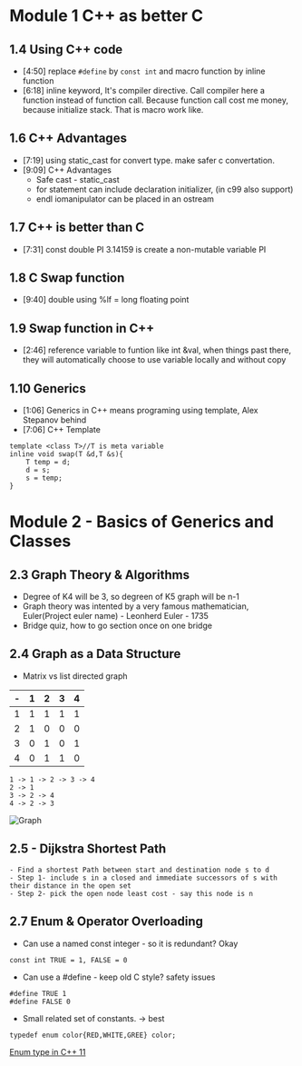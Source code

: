 # Module 1 C++ as better C

## 1.4 Using C++ code
- [4:50] replace `#define` by `const int` and macro function by inline function
- [6:18] inline keyword, It's compiler directive. Call compiler here a function instead of function call. Because function call cost me money, because initialize stack. That is macro work like.

## 1.6 C++ Advantages
- [7:19] using static_cast<type> for convert type. make safer c convertation.
- [9:09] C++ Advantages
   + Safe cast - static_cast<type>
   + for statement can include declaration initializer, (in c99 also support)
   + endl iomanipulator can be placed in an ostream

## 1.7 C++ is better than C
- [7:31] const double PI 3.14159 is create a non-mutable variable PI
## 1.8 C Swap function
- [9:40] double using %lf = long floating point 
## 1.9 Swap function in C++
- [2:46] reference variable to funtion like int &val, when things past there, they will automatically choose to use variable locally
and without copy
## 1.10 Generics
- [1:06] Generics in C++ means programing using template, Alex  Stepanov behind 
- [7:06] C++ Template
```
template <class T>//T is meta variable
inline void swap(T &d,T &s){
    T temp = d;
    d = s;
    s = temp;
}
```

# Module 2 - Basics of Generics and Classes
## 2.3 Graph Theory & Algorithms
- Degree of K4 will be 3, so degreen of K5 graph will be n-1
- Graph theory was intented by a very famous mathematician, Euler(Project euler name) - Leonherd Euler - 1735
- Bridge quiz, how to go section once on one bridge
## 2.4 Graph as a Data Structure 
- Matrix vs list directed graph

|-| 1 | 2 | 3 | 4 |
|---|---|---|---|---|
| 1 | 1 | 1 | 1 | 1 |
|2|1|0|0|0|
|3|0|1|0|1|
|4|0|1|1|0|

```
1 -> 1 -> 2 -> 3 -> 4
2 -> 1
3 -> 2 -> 4
4 -> 2 -> 3
```
![Graph](https://user-images.githubusercontent.com/8192210/29072786-67a26a76-7c73-11e7-868e-b5bcb9b45785.png)

## 2.5 - Dijkstra Shortest Path 

```
- Find a shortest Path between start and destination node s to d
- Step 1- include s in a closed and immediate successors of s with their distance in the open set
- Step 2- pick the open node least cost - say this node is n
```

## 2.7 Enum & Operator Overloading
- Can use a named const integer - so it is redundant? Okay 
```
const int TRUE = 1, FALSE = 0
```
- Can use a #define - keep old C style? safety issues
```
#define TRUE 1
#define FALSE 0
```
- Small related set of constants. -> best
```
typedef enum color{RED,WHITE,GREE} color;
```

[Enum type in C++ 11](https://d3c33hcgiwev3.cloudfront.net/_63d8a67f3688cd8b5003e12d730405c5_Enum-type-in-C.pdf?Expires=1502323200&Signature=QpvHEd~FHJaedkkDQBQjbFK5fTvLXFwtK6sKsV-ZiueBJWlBI8-uiCJcYugLpikmoMupEdjZb4rsQPBHdOa56ktQMf7XMUF7G5l7EvNkNLRmmiT0b0uvEndjn17YlbkbnCD98ouh8Yr2x8WvKwVHrlWifv9OLp4rsUdf-hf6qPM_&Key-Pair-Id=APKAJLTNE6QMUY6HBC5A)


